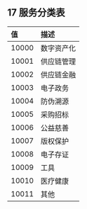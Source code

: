 
## 17 服务分类表

| **值** | **描述**   |
| :----- | :--------- |
| 10000  | 数字资产化 |
| 10001  | 供应链管理 |
| 10002  | 供应链金融 |
| 10003  | 电子政务   |
| 10004  | 防伪溯源   |
| 10005  | 采购招标   |
| 10006  | 公益慈善   |
| 10007  | 版权保护   |
| 10008  | 电子存证   |
| 10009  | 工具       |
| 10010  | 医疗健康   |
| 10011  | 其他       |
